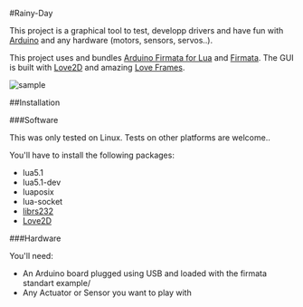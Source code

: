 #Rainy-Day

This project is a graphical tool to test, developp drivers and have fun with [Arduino](http://www.arduino.cc/) and any hardware (motors, sensors, servos..).

This project uses and bundles [Arduino Firmata for Lua](https://github.com/sivieri/lua-firmata) and [Firmata](http://firmata.org/wiki/Main_Page).
The GUI is built with [Love2D](http://love2D.org) and amazing [Love Frames](https://github.com/NikolaiResokav/LoveFrames/).

![sample](https://raw.github.com/jdourlens/Rainy-Day/master/misc/demoServo.gif)

##Installation

###Software

This was only tested on Linux. Tests on other platforms are welcome..

You'll have to install the following packages:
* lua5.1
* lua5.1-dev
* luaposix
* lua-socket
* [librs232](https://github.com/ynezz/librs232)
* [Love2D](http://love2D.org)

###Hardware

You'll need:
* An Arduino board plugged using USB and loaded with the firmata standart example/
* Any Actuator or Sensor you want to play with






